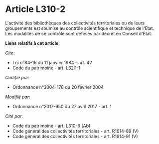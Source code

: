 # Article L310-2

L'activité des bibliothèques des collectivités territoriales ou de leurs groupements est soumise au contrôle scientifique et
technique de l'Etat. Les modalités de ce contrôle sont définies par décret en Conseil d'Etat.

**Liens relatifs à cet article**

_Cite_:

  - Loi n°84-16 du 11 janvier 1984 - art. 42
  - Code du patrimoine - art. L320-1

_Codifié par_:

  - Ordonnance n°2004-178 du 20 février 2004

_Modifié par_:

  - Ordonnance n°2017-650 du 27 avril 2017 - art. 1

_Cité par_:

  - Code du patrimoine - art. L310-6 (Ab)
  - Code général des collectivités territoriales - art. R1614-89 (V)
  - Code général des collectivités territoriales - art. R1614-91 (V)
